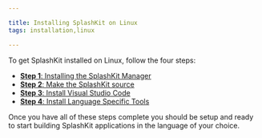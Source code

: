 ```yaml
---

title: Installing SplashKit on Linux
tags: installation,linux

---
```


To get SplashKit installed on Linux, follow the four steps:

- [**Step 1**: Installing the SplashKit Manager](/articles/installation/ubuntu/step-1)
- [**Step 2**: Make the SplashKit source](/articles/installation/ubuntu/step-2)
- [**Step 3**: Install Visual Studio Code](/articles/installation/ubuntu/step-3)
- [**Step 4**: Install Language Specific Tools](/articles/installation/ubuntu/step-4)

Once you have all of these steps complete you should be setup and ready to
start building SplashKit applications in the language of your choice.
